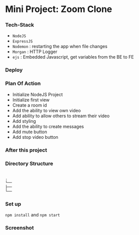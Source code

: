 # Mini Project: Zoom Clone

### Tech-Stack

- `NodeJS`
- `ExpressJS`
- `Nodemon` : restarting the app when file changes
- `Morgan` : HTTP Logger
- `ejs` : Embedded Javascript, get variables from the BE to FE

### Deploy

### Plan Of Action

- Initialize NodeJS Project
- Initialize first view
- Create a room id
- Add the ability to view own video
- Add ability to allow others to stream their video
- Add styling
- Add the ability to create messages
- Add mute button
- Add stop video button

### After this project

### Directory Structure

```

.
└──
├──
└──

```

### Set up

`npm install` and `npm start`

### Screenshot
